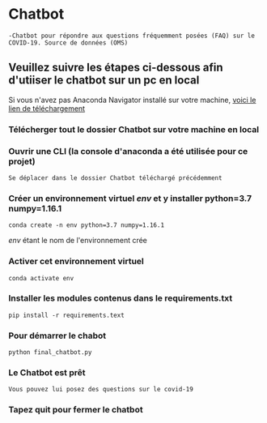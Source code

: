 # Chatbot
    -Chatbot pour répondre aux questions fréquemment posées (FAQ) sur le COVID-19. Source de données (OMS)



## Veuillez suivre les étapes ci-dessous afin d'utiiser le chatbot sur un pc en local
   Si vous n'avez pas Anaconda Navigator installé sur votre machine, [voici le lien de téléchargement](https://docs.anaconda.com/anaconda/install/) 

### Télécherger tout le dossier Chatbot sur votre machine en local

### Ouvrir une CLI (la console d'anaconda a été utilisée pour ce projet)
    Se déplacer dans le dossier Chatbot téléchargé précédemment 

### Créer un environnement virtuel *env* et y installer python=3.7 numpy=1.16.1
    conda create -n env python=3.7 numpy=1.16.1
    
   *env* étant le nom de l'environnement crée 

### Activer cet environnement virtuel
    conda activate env

### Installer les modules contenus dans le requirements.txt
    pip install -r requirements.text

### Pour démarrer le chabot
    python final_chatbot.py

### Le Chatbot est prêt
    Vous pouvez lui posez des questions sur le covid-19


### Tapez quit pour fermer le chatbot

